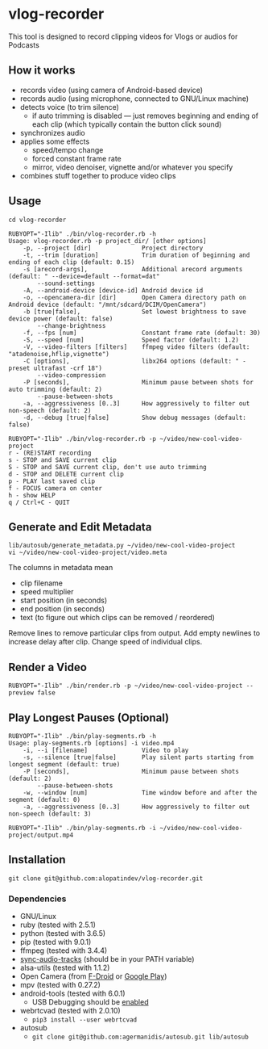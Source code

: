 # vlog-recorder
This tool is designed to record clipping videos for Vlogs or audios for Podcasts

## How it works
- records video (using camera of Android-based device)
- records audio (using microphone, connected to GNU/Linux machine)
- detects voice (to trim silence)
  - if auto trimming is disabled — just removes beginning and ending of each clip (which typically contain the button click sound)
- synchronizes audio
- applies some effects
  - speed/tempo change
  - forced constant frame rate
  - mirror, video denoiser, vignette and/or whatever you specify
- combines stuff together to produce video clips

## Usage
```
cd vlog-recorder

RUBYOPT="-Ilib" ./bin/vlog-recorder.rb -h
Usage: vlog-recorder.rb -p project_dir/ [other options]
    -p, --project [dir]              Project directory
    -t, --trim [duration]            Trim duration of beginning and ending of each clip (default: 0.15)
    -s [arecord-args],               Additional arecord arguments (default: " --device=default --format=dat"
        --sound-settings
    -A, --android-device [device-id] Android device id
    -o, --opencamera-dir [dir]       Open Camera directory path on Android device (default: "/mnt/sdcard/DCIM/OpenCamera")
    -b [true|false],                 Set lowest brightness to save device power (default: false)
        --change-brightness
    -f, --fps [num]                  Constant frame rate (default: 30)
    -S, --speed [num]                Speed factor (default: 1.2)
    -V, --video-filters [filters]    ffmpeg video filters (default: "atadenoise,hflip,vignette")
    -C [options],                    libx264 options (default: " -preset ultrafast -crf 18")
        --video-compression
    -P [seconds],                    Minimum pause between shots for auto trimming (default: 2)
        --pause-between-shots
    -a, --aggressiveness [0..3]      How aggressively to filter out non-speech (default: 2)
    -d, --debug [true|false]         Show debug messages (default: false)

RUBYOPT="-Ilib" ./bin/vlog-recorder.rb -p ~/video/new-cool-video-project
r - (RE)START recording
s - STOP and SAVE current clip
S - STOP and SAVE current clip, don't use auto trimming
d - STOP and DELETE current clip
p - PLAY last saved clip
f - FOCUS camera on center
h - show HELP
q / Ctrl+C - QUIT
```

## Generate and Edit Metadata
```
lib/autosub/generate_metadata.py ~/video/new-cool-video-project
vi ~/video/new-cool-video-project/video.meta
```

The columns in metadata mean
- clip filename
- speed multiplier
- start position (in seconds)
- end position (in seconds)
- text (to figure out which clips can be removed / reordered)

Remove lines to remove particular clips from output. Add empty newlines to increase delay after clip. Change speed of individual clips.

## Render a Video
```
RUBYOPT="-Ilib" ./bin/render.rb -p ~/video/new-cool-video-project --preview false
```

## Play Longest Pauses (Optional)
```
RUBYOPT="-Ilib" ./bin/play-segments.rb -h
Usage: play-segments.rb [options] -i video.mp4
    -i, --i [filename]               Video to play
    -s, --silence [true|false]       Play silent parts starting from longest segment (default: true)
    -P [seconds],                    Minimum pause between shots (default: 2)
        --pause-between-shots
    -w, --window [num]               Time window before and after the segment (default: 0)
    -a, --aggressiveness [0..3]      How aggressively to filter out non-speech (default: 3)

RUBYOPT="-Ilib" ./bin/play-segments.rb -i ~/video/new-cool-video-project/output.mp4
```

## Installation
`git clone git@github.com:alopatindev/vlog-recorder.git`

### Dependencies
- GNU/Linux
- ruby (tested with 2.5.1)
- python (tested with 3.6.5)
- pip (tested with 9.0.1)
- ffmpeg (tested with 3.4.4)
- [sync-audio-tracks](https://github.com/alopatindev/sync-audio-tracks) (should be in your PATH variable)
- alsa-utils (tested with 1.1.2)
- Open Camera (from [F-Droid](https://f-droid.org/en/packages/net.sourceforge.opencamera/) or [Google Play](https://play.google.com/store/apps/details?id=net.sourceforge.opencamera))
- mpv (tested with 0.27.2)
- android-tools (tested with 6.0.1)
  - USB Debugging should be [enabled](https://github.com/alopatindev/qdevicemonitor/blob/master/TROUBLESHOOTING.md#android-devices-are-not-recognized)
- webrtcvad (tested with 2.0.10)
  - `pip3 install --user webrtcvad`
- autosub
  - `git clone git@github.com:agermanidis/autosub.git lib/autosub`

